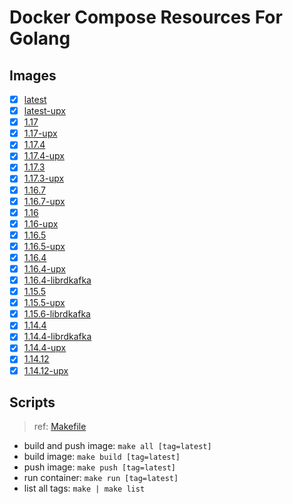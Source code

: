 # Docker Compose Resources For Golang

## Images

- [x] [latest](./latest/Dockerfile)
- [x] [latest-upx](./latest-upx/Dockerfile)
- [x] [1.17](./1.17/Dockerfile)
- [x] [1.17-upx]((./1.17-upx/Dockerfile))
- [x] [1.17.4](./1.17.4/Dockerfile)
- [x] [1.17.4-upx]((./1.17.4-upx/Dockerfile))
- [x] [1.17.3](./1.17.3/Dockerfile)
- [x] [1.17.3-upx]((./1.17.3-upx/Dockerfile))
- [x] [1.16.7](./1.16.7/Dockerfile)
- [x] [1.16.7-upx]((./1.16.7-upx/Dockerfile))
- [x] [1.16](./1.16/Dockerfile)
- [x] [1.16-upx]((./1.16-upx/Dockerfile))
- [x] [1.16.5](./1.16.5/Dockerfile)
- [x] [1.16.5-upx]((./1.16.5-upx/Dockerfile))
- [x] [1.16.4](./1.16.4/Dockerfile)
- [x] [1.16.4-upx]((./1.16.4-upx/Dockerfile))
- [x] [1.16.4-librdkafka](./1.16.4-librdkafka/Dockerfile)
- [x] [1.15.5](./1.15.5/Dockerfile)
- [x] [1.15.5-upx]((./1.15.5-upx/Dockerfile))
- [x] [1.15.6-librdkafka](./1.15.6-librdkafka/Dockerfile)
- [x] [1.14.4](./1.14.4/Dockerfile)
- [x] [1.14.4-librdkafka](./1.14.4-librdkafka/Dockerfile)
- [x] [1.14.4-upx]((./1.14.4-upx/Dockerfile))
- [x] [1.14.12](./1.14.12/Dockerfile)
- [x] [1.14.12-upx]((./1.14.12-upx/Dockerfile))

## Scripts

>ref: [Makefile](./Makefile)

- build and push image: `make all [tag=latest]`
- build image: `make build [tag=latest]`
- push image: `make push [tag=latest]`
- run container: `make run [tag=latest]`
- list all tags: `make | make list`
